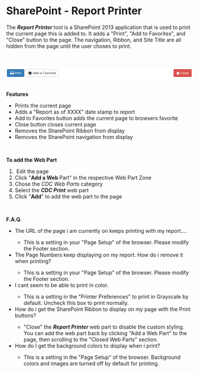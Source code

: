 <h1>SharePoint - Report Printer</h1>

<p>The 
   <strong> 
      <em>Report Printer </em></strong>tool is a SharePoint 2013 application that is used to print the current page this is added to. It adds a &quot;Print&quot;, &quot;Add to Favorites&quot;, and &quot;Close&quot; button to the page. The navigation, Ribbon, and Site Title are all hidden from the page until the&#160;user choses to print.</p> 
<br/><br/>

<img src="https://github.com/MarionMOwen/SharePoint-ReportPrinter/blob/master/screenshot.PNG" alt="Report Printer" />
<br/><br/>
<p> 
   <strong>Features</strong></p> 
<ul> 
   <li>Prints the current page</li> 
   <li>Adds a &quot;Report as of XXXX&quot; date stamp to report</li> 
   <li>Add to Favorites button adds the current page to browsers favorite</li> 
   <li>Close button closes current page</li> 
   <li>Removes the SharePoint Ribbon from display</li> 
   <li>Removes the SharePoint navigation from display</li></ul><p>&#160;</p><p><strong>To add the Web Part</strong></p><ol><li>&#160;Edit the page</li><li>Click &quot;<strong>Add a Web </strong>Part&quot; in the respective Web Part Zone</li><li>Chose the <em>CDC Web Parts</em> category</li><li>Select the <strong><em>CDC Print</em></strong> web part</li><li>Click &quot;<strong>A</strong><strong>dd</strong>&quot; to add the web part to the page</li></ol><p>&#160;</p> 
<p> 
   <strong>F.A.Q.</strong></p> 
<ul> 
   <li>The URL of the page i am currently on keeps printing with my report....</li> 
   <ul> 
      <li>This is a setting in your &quot;Page Setup&quot; of the browser. Please modify the Footer section.</li> 
   </ul> 
   <li>The Page Numbers keep displaying on my report. How do i remove it when printing?</li> 
   <ul> 
      <li>This is a setting in your &quot;Page Setup&quot; of the browser. Please modify the Footer section.</li> 
   </ul> 
   <li>I cant seem to be able to print in color. </li> 
   <ul> 
      <li>This is a setting in the &quot;Printer Preferences&quot; to print in Grayscale by default. Uncheck this box to print normally.</li> 
   </ul> 
   <li>How do i get the SharePoint Ribbon to display on my page with the Print buttons?</li> 
   <ul> 
      <li>&quot;Clo<em></em>se&quot; the 
         <strong> 
            <em>Report Printer </em></strong>web part to disable the custom styling. You can add the web part back by clicking &quot;Add a Web Part&quot; to the page, then scrolling to the &quot;Closed Web Parts&quot; section.</li> 
   </ul> 
   <li>How do I get the background colors to display when i print?</li> 
   <ul> 
      <li>This is a setting in the &quot;Page Setup&quot; of the browser. Background colors and images are turned off by default for printing.</li> 
   </ul> 
</ul> 
